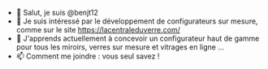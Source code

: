 - 👋 Salut, je suis @benjt12
- 👀 Je suis intéressé par le développement de configurateurs sur mesure, comme sur le site https://lacentraleduverre.com/
- 🌱 J'apprends actuellement à concevoir un configurateur haut de gamme pour tous les miroirs, verres sur mesure et vitrages en ligne ...
- 📫 Comment me joindre : vous seul savez !
<!---
benjt12/benjt12 is a ✨ special ✨ repository because its `README.md` (this file) appears on your GitHub profile.
You can click the Preview link to take a look at your changes.
--->
